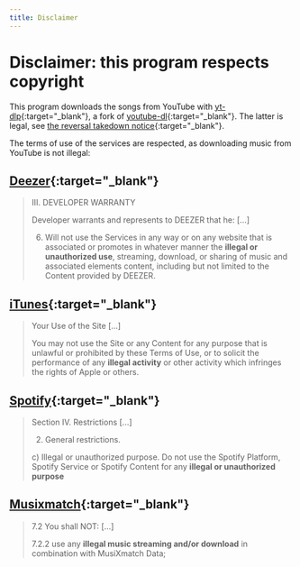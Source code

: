 ```yaml
---
title: Disclaimer
---
```

# Disclaimer: this program respects copyright

This program downloads the songs from YouTube with [yt-dlp](https://github.com/yt-dlp/yt-dlp){:target="_blank"},
a fork of [youtube-dl](https://github.com/ytdl-org/youtube-dl){:target="_blank"}. The latter is legal, see
[the reversal takedown notice](https://github.com/github/dmca/blob/master/2020/11/2020-11-16-RIAA-reversal-effletter.pdf){:target="_blank"}.

The terms of use of the services are respected, as downloading music from YouTube is not illegal:

## [**Deezer**](https://developers.deezer.com/termsofuse){:target="_blank"}

> III. DEVELOPER WARRANTY
>
> Developer warrants and represents to DEEZER that he: [...]
>
> 6) Will not use the Services in any way or on any website that is associated or promotes in whatever manner the **illegal or unauthorized use**, streaming, download, or sharing of music and associated elements content, including but not limited to the Content provided by DEEZER.

## [**iTunes**](https://www.apple.com/legal/internet-services/terms/site.html){:target="_blank"}

> Your Use of the Site [...]
>
> You may not use the Site or any Content for any purpose that is unlawful or prohibited by these Terms of Use, or to solicit the performance of any **illegal activity** or other activity which infringes the rights of Apple or others.

## [**Spotify**](https://developer.spotify.com/terms#section-iv-restrictions){:target="_blank"}

> Section IV. Restrictions [...]
>
> 2) General restrictions.
>
> c) Illegal or unauthorized purpose. Do not use the Spotify Platform, Spotify Service or Spotify Content for any **illegal or unauthorized purpose**

## [**Musixmatch**](https://about.musixmatch.com/apiterms){:target="_blank"}

> 7.2 You shall NOT: [...]
>
> 7.2.2 use any **illegal music streaming and/or download** in combination with MusiXmatch Data;
